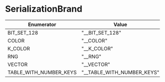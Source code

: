 # SerializationBrand

| Enumerator | Value | Description |
| - | - | - |
| BIT_SET_128 | "__BIT_SET_128" |  |
| COLOR | "__COLOR" |  |
| K_COLOR | "__K_COLOR" |  |
| RNG | "__RNG" |  |
| VECTOR | "__VECTOR" |  |
| TABLE_WITH_NUMBER_KEYS | "__TABLE_WITH_NUMBER_KEYS" |  |
